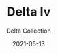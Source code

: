 ---
subtitle: "Delta Collection"
image_secondary: "img/244842495af9d0b66cc7879a5c431a5008d7f77b-2400x1200.png"
description: "The%20Delta%20are%A0versatile%20pendants%20with%20its%20hybrid%20lampshade%20that%20combines%20the%20traditional%20box%20pleat%20untraditionally%20paired%20with%20tapered%20openings.%20The%20white%20version%20emanates%20a%20soft%20glow%2C%20while%20the%20black%20version%2C%20almost%20opaque%20and%20lined%20in%20a%20reflective%20gold%2C%20casts%20a%20more%20dramatic%20light."
category: "Pendants"
designer: "Rbw"
tags: 
  - "Pendants"
title: "Delta Iv"
href: "https://rbw.com/products/delta-iv/w-27-120_tm_dex"
image_primary: "img/DEL-IV_default.jpg"
manufacturer: "Rich Brilliant Willing"
slug: "/manufacturers/rbw/pendants/rbw-delta-iv"
date: "2021-05-13"
---